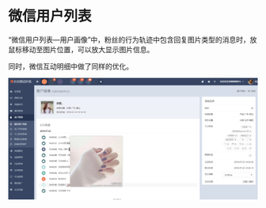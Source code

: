 # 微信用户列表

“微信用户列表—用户画像”中，粉丝的行为轨迹中包含回复图片类型的消息时，放鼠标移动至图片位置，可以放大显示图片信息。

同时，微信互动明细中做了同样的优化。

![](/assets/1532338182%281%29.jpg)

